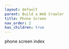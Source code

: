 ```yaml
---
layout: default
parent: Build a Web Crawler
title: Phone Screen
nav_order: 2
has_children: true
---
```


phone screen index
